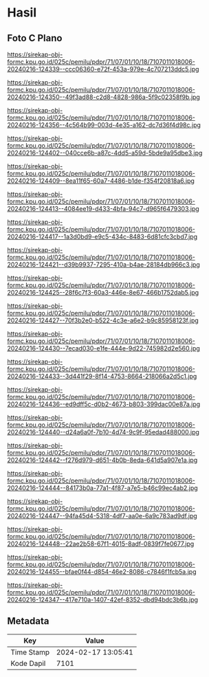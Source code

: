 # Hasil

## Foto C Plano

https://sirekap-obj-formc.kpu.go.id/025c/pemilu/pdpr/71/07/01/10/18/7107011018006-20240216-124339--ccc06360-e72f-453a-979e-4c707213ddc5.jpg

https://sirekap-obj-formc.kpu.go.id/025c/pemilu/pdpr/71/07/01/10/18/7107011018006-20240216-124350--49f3ad88-c2d8-4828-986a-5f9c02358f9b.jpg

https://sirekap-obj-formc.kpu.go.id/025c/pemilu/pdpr/71/07/01/10/18/7107011018006-20240216-124356--4c564b99-003d-4e35-a162-dc7d36f4d98c.jpg

https://sirekap-obj-formc.kpu.go.id/025c/pemilu/pdpr/71/07/01/10/18/7107011018006-20240216-124402--040cce6b-a87c-4dd5-a59d-5bde9a95dbe3.jpg

https://sirekap-obj-formc.kpu.go.id/025c/pemilu/pdpr/71/07/01/10/18/7107011018006-20240216-124409--8ea11f65-60a7-4486-b1de-f354f20818a6.jpg

https://sirekap-obj-formc.kpu.go.id/025c/pemilu/pdpr/71/07/01/10/18/7107011018006-20240216-124413--4084ee19-d433-4bfa-94c7-d965f6479303.jpg

https://sirekap-obj-formc.kpu.go.id/025c/pemilu/pdpr/71/07/01/10/18/7107011018006-20240216-124417--1a3d0bd9-e9c5-434c-8483-6d81cfc3cbd7.jpg

https://sirekap-obj-formc.kpu.go.id/025c/pemilu/pdpr/71/07/01/10/18/7107011018006-20240216-124421--d39b9937-7295-410a-b4ae-28184db966c3.jpg

https://sirekap-obj-formc.kpu.go.id/025c/pemilu/pdpr/71/07/01/10/18/7107011018006-20240216-124425--28f6c7f3-60a3-446e-8e67-466b1752dab5.jpg

https://sirekap-obj-formc.kpu.go.id/025c/pemilu/pdpr/71/07/01/10/18/7107011018006-20240216-124427--70f3b2e0-b522-4c3e-a6e2-b9c85958123f.jpg

https://sirekap-obj-formc.kpu.go.id/025c/pemilu/pdpr/71/07/01/10/18/7107011018006-20240216-124430--7ecad030-e1fe-444e-9d22-745982d2e560.jpg

https://sirekap-obj-formc.kpu.go.id/025c/pemilu/pdpr/71/07/01/10/18/7107011018006-20240216-124433--3d441f29-8f14-4753-8664-218066a2d5c1.jpg

https://sirekap-obj-formc.kpu.go.id/025c/pemilu/pdpr/71/07/01/10/18/7107011018006-20240216-124436--ed9dff5c-d0b2-4673-b803-399dac00e87a.jpg

https://sirekap-obj-formc.kpu.go.id/025c/pemilu/pdpr/71/07/01/10/18/7107011018006-20240216-124440--d24a6a0f-7b10-4d74-9c9f-95edad488000.jpg

https://sirekap-obj-formc.kpu.go.id/025c/pemilu/pdpr/71/07/01/10/18/7107011018006-20240216-124442--f276d979-d651-4b0b-8eda-641d5a907e1a.jpg

https://sirekap-obj-formc.kpu.go.id/025c/pemilu/pdpr/71/07/01/10/18/7107011018006-20240216-124444--84173b0a-77a1-4f87-a7e5-b46c99ec4ab2.jpg

https://sirekap-obj-formc.kpu.go.id/025c/pemilu/pdpr/71/07/01/10/18/7107011018006-20240216-124447--94fa45d4-5318-4df7-aa0e-6a9c783ad9df.jpg

https://sirekap-obj-formc.kpu.go.id/025c/pemilu/pdpr/71/07/01/10/18/7107011018006-20240216-124448--22ae2b58-67f1-4015-8adf-0839f7fe0677.jpg

https://sirekap-obj-formc.kpu.go.id/025c/pemilu/pdpr/71/07/01/10/18/7107011018006-20240216-124455--bfae0f44-d854-46e2-8086-c7846f1fcb5a.jpg

https://sirekap-obj-formc.kpu.go.id/025c/pemilu/pdpr/71/07/01/10/18/7107011018006-20240216-124347--417e710a-1407-42ef-8352-dbd94bdc3b6b.jpg


## Metadata

| Key        | Value               |
| ---------- | ------------------- |
| Time Stamp | 2024-02-17 13:05:41 |
| Kode Dapil | 7101                |



